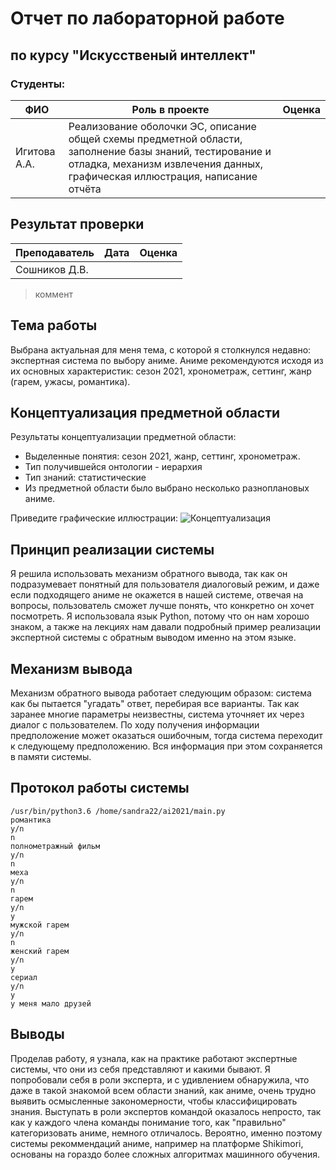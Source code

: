 # Отчет по лабораторной работе
## по курсу "Искусственый интеллект"

### Студенты: 

| ФИО       | Роль в проекте                     | Оценка       |
|-----------|------------------------------------|--------------|
| Игитова А.А.| Реализование оболочки ЭС, описание общей схемы предметной области, заполнение базы знаний, тестирование и отладка, механизм извлечения данных, графическая иллюстрация, написание отчёта | |

## Результат проверки

| Преподаватель     | Дата         |  Оценка       |
|-------------------|--------------|---------------|
| Сошников Д.В. |          |               |

> коммент

## Тема работы
Выбрана актуальная для меня тема, с которой я столкнулся недавно: экспертная система по выбору аниме. Аниме рекомендуются исходя из их основных характеристик: сезон 2021, хронометраж, сеттинг, жанр (гарем, ужасы, романтика).

## Концептуализация предметной области

Результаты концептуализации предметной области:
 - Выделенные понятия: сезон 2021, жанр, сеттинг, хронометраж.
 - Тип получившейся онтологии - иерархия
 - Тип знаний: статистические
 - Из предметной области было выбрано несколько разноплановых аниме.

Приведите графические иллюстрации:
![Концептуализация](img/graph.jpg)

## Принцип реализации системы

Я решила использовать механизм обратного вывода, так как он подразумевает понятный для пользователя диалоговый режим, и даже если подходящего аниме не окажется в нашей системе, отвечая на вопросы, пользователь сможет лучше понять, что конкретно он хочет посмотреть. Я использовала язык Python, потому что он нам хорошо знаком, а также на лекциях нам давали подробный пример реализации экспертной системы с обратным выводом именно на этом языке.

## Механизм вывода

Механизм обратного вывода работает следующим образом: система как бы пытается "угадать" ответ, перебирая все варианты. Так как заранее многие параметры неизвестны, система уточняет их через диалог с пользователем. По ходу получения информации
предположение может оказаться ошибочным, тогда система переходит к следующему предположению. Вся информация при этом сохраняется в памяти системы.

## Протокол работы системы

```
/usr/bin/python3.6 /home/sandra22/ai2021/main.py
романтика
y/n
n
полнометражный фильм
y/n
n
меха
y/n
n
гарем
y/n
y
мужской гарем
y/n
n
женский гарем
y/n
y
сериал
y/n
y
у меня мало друзей

```


## Выводы

Проделав работу, я узнала, как на практике работают экспертные системы, что они из себя представляют и какими бывают. Я попробовали себя в роли эксперта, и с
удивлением обнаружила, что даже в такой знакомой всем области знаний, как аниме, очень трудно выявить осмысленные закономерности, чтобы классифицировать знания.
Выступать в роли экспертов командой оказалось непросто, так как у каждого члена
команды понимание того, как "правильно" категоризовать аниме, немного отличалось.
Вероятно, именно поэтому системы рекоммендаций аниме, например на платформе Shikimori, основаны на гораздо более сложных алгоритмах машинного обучения.
